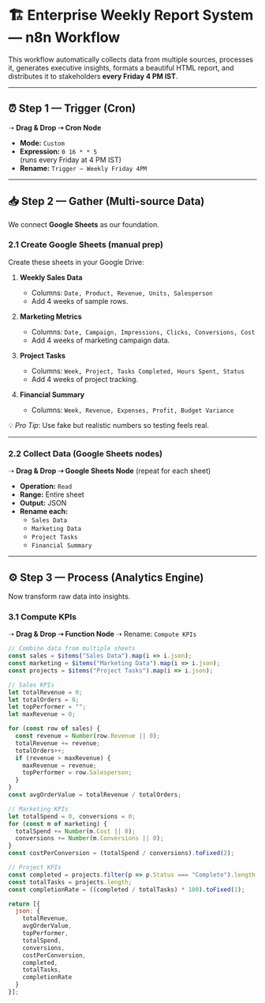 # 🏗️ Enterprise Weekly Report System — n8n Workflow

This workflow automatically collects data from multiple sources, processes it, generates executive insights, formats a beautiful HTML report, and distributes it to stakeholders **every Friday 4 PM IST**.

---

## ⏰ Step 1 — Trigger (Cron)
➝ **Drag & Drop ➝ Cron Node**

- **Mode:** `Custom`
- **Expression:** `0 16 * * 5`  
  (runs every Friday at 4 PM IST)
- **Rename:** `Trigger — Weekly Friday 4PM`

---

## 📥 Step 2 — Gather (Multi-source Data)

We connect **Google Sheets** as our foundation.

### 2.1 Create Google Sheets (manual prep)
Create these sheets in your Google Drive:

1. **Weekly Sales Data**  
   - Columns: `Date, Product, Revenue, Units, Salesperson`  
   - Add 4 weeks of sample rows.

2. **Marketing Metrics**  
   - Columns: `Date, Campaign, Impressions, Clicks, Conversions, Cost`  
   - Add 4 weeks of marketing campaign data.

3. **Project Tasks**  
   - Columns: `Week, Project, Tasks Completed, Hours Spent, Status`  
   - Add 4 weeks of project tracking.

4. **Financial Summary**  
   - Columns: `Week, Revenue, Expenses, Profit, Budget Variance`

💡 *Pro Tip*: Use fake but realistic numbers so testing feels real.

---

### 2.2 Collect Data (Google Sheets nodes)

➝ **Drag & Drop ➝ Google Sheets Node** (repeat for each sheet)

- **Operation:** `Read`
- **Range:** Entire sheet
- **Output:** JSON
- **Rename each:**
  - `Sales Data`
  - `Marketing Data`
  - `Project Tasks`
  - `Financial Summary`

---

## ⚙️ Step 3 — Process (Analytics Engine)

Now transform raw data into insights.

### 3.1 Compute KPIs
➝ **Drag & Drop ➝ Function Node** ➝ Rename: `Compute KPIs`

```js
// Combine data from multiple sheets
const sales = $items("Sales Data").map(i => i.json);
const marketing = $items("Marketing Data").map(i => i.json);
const projects = $items("Project Tasks").map(i => i.json);

// Sales KPIs
let totalRevenue = 0;
let totalOrders = 0;
let topPerformer = "";
let maxRevenue = 0;

for (const row of sales) {
  const revenue = Number(row.Revenue || 0);
  totalRevenue += revenue;
  totalOrders++;
  if (revenue > maxRevenue) {
    maxRevenue = revenue;
    topPerformer = row.Salesperson;
  }
}
const avgOrderValue = totalRevenue / totalOrders;

// Marketing KPIs
let totalSpend = 0, conversions = 0;
for (const m of marketing) {
  totalSpend += Number(m.Cost || 0);
  conversions += Number(m.Conversions || 0);
}
const costPerConversion = (totalSpend / conversions).toFixed(2);

// Project KPIs
const completed = projects.filter(p => p.Status === "Complete").length;
const totalTasks = projects.length;
const completionRate = ((completed / totalTasks) * 100).toFixed(1);

return [{
  json: {
    totalRevenue,
    avgOrderValue,
    topPerformer,
    totalSpend,
    conversions,
    costPerConversion,
    completed,
    totalTasks,
    completionRate
  }
}];

